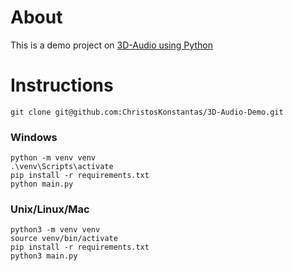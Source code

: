 # About

This is a demo project on [3D-Audio using Python](https://www.youtube.com/watch?v=a4mpK_2koR4&t=190s)

# Instructions

```
git clone git@github.com:ChristosKonstantas/3D-Audio-Demo.git
```

### Windows
```
python -m venv venv
.\venv\Scripts\activate
pip install -r requirements.txt
python main.py
```
### Unix/Linux/Mac
```
python3 -m venv venv
source venv/bin/activate
pip install -r requirements.txt
python3 main.py 
```
